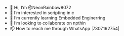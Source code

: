 - 👋 Hi, I’m @NeonRainbow8072
- 👀 I’m interested in scripting in c
- 🌱 I’m currently learning Embedded Enginerring
- 💞️ I’m looking to collaborate on npthin
- 📫 How to reach me through WhatsApp |7307162754|

<!---
NeonRainbow8072/NeonRainbow8072 is a ✨ special ✨ repository because its `README.md` (this file) appears on your GitHub profile.
You can click the Preview link to take a look at your changes.
--->
